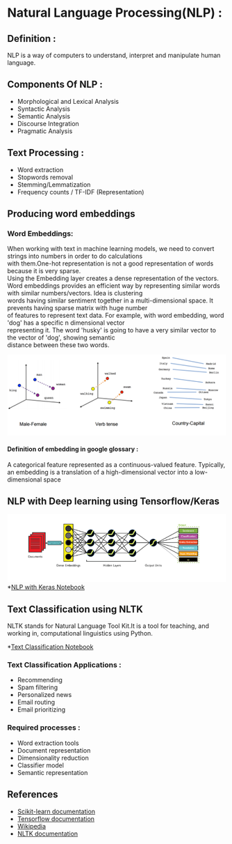 # Natural Language Processing(NLP) :  
## Definition :  
NLP is a way of computers to understand, interpret and manipulate human language.  
## Components Of NLP :   
-   Morphological and Lexical Analysis
-   Syntactic Analysis
-   Semantic Analysis
-   Discourse Integration
-   Pragmatic Analysis  
## Text Processing :  
-   Word extraction  
-   Stopwords removal  
-   Stemming/Lemmatization  
-   Frequency counts / TF-IDF (Representation)  
## Producing word embeddings  
  ### Word Embeddings:  
  When working with text in machine learning models, we need to convert strings into numbers in order to do calculations  
  with them.One-hot representation is not a good representation of words because it is very sparse.  
  Using the Embedding layer creates a dense representation of the vectors.  
  Word embeddings provides an efficient way by representing similar words with similar numbers/vectors. Idea is clustering  
  words having similar sentiment together in a multi-dimensional space. It prevents having sparse matrix with huge number  
  of features to represent text data. For example, with word embedding, word 'dog' has a specific n dimensional vector  
  representing it. The word 'husky' is going to have a very similar vector to the vector of 'dog', showing semantic  
  distance between these two words. 
    
  ![Word Embeddings](/images/word2vec.png)  
  #### Definition of embedding in google glossary :  
  A categorical feature represented as a continuous-valued feature. Typically, an embedding is a translation of a high-dimensional vector   into a low-dimensional space    
## NLP with Deep learning using Tensorflow/Keras  
 ![NLP with deep learning](/images/deeplearning.png)  
 *[NLP with Keras Notebook](/NLP_Tf_Keras.ipynb)  
## Text Classification using NLTK  
NLTK stands for Natural Language Tool Kit.It is a tool for teaching, and working in, computational linguistics using Python.  
  
  *[Text Classification Notebook](/NLTK.ipynb)  
### Text Classification Applications :  
-   Recommending  
-   Spam filtering  
-   Personalized news  
-   Email routing  
-   Email prioritizing  
### Required processes :  
-   Word extraction tools  
-   Document representation  
-   Dimensionality reduction  
-   Classifier model  
-   Semantic representation  
## References  
 -  [Scikit-learn documentation](https://scikit-learn.org/stable/tutorial/text_analytics/working_with_text_data.html)  
 -  [Tensorflow documentation](https://www.tensorflow.org/tutorials/text/word_embeddings)  
 -  [Wikipedia](https://en.wikipedia.org/wiki/Natural_language_processing) 
 -  [NLTK documentation](https://www.nltk.org/) 
    

